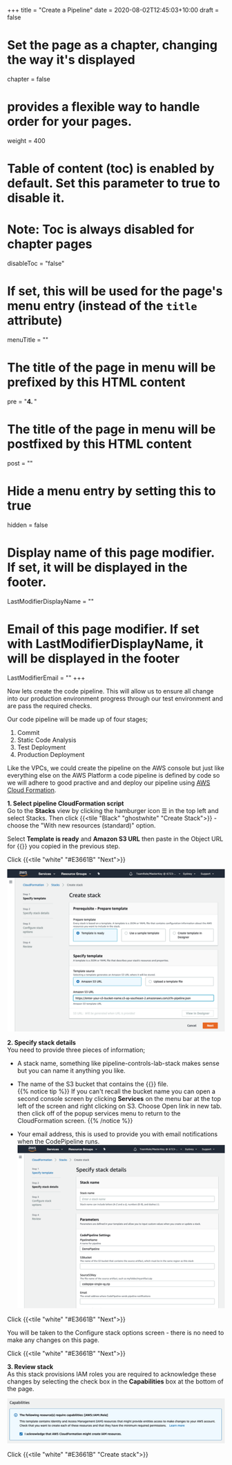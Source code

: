 +++
title = "Create a Pipeline"
date =  2020-08-02T12:45:03+10:00
draft = false

# Set the page as a chapter, changing the way it's displayed
chapter = false

# provides a flexible way to handle order for your pages.
weight = 400
# Table of content (toc) is enabled by default. Set this parameter to true to disable it.
# Note: Toc is always disabled for chapter pages
disableToc = "false"
# If set, this will be used for the page's menu entry (instead of the `title` attribute)
menuTitle = ""
# The title of the page in menu will be prefixed by this HTML content
pre = "<b>4. </b>"
# The title of the page in menu will be postfixed by this HTML content
post = ""
# Hide a menu entry by setting this to true
hidden = false
# Display name of this page modifier. If set, it will be displayed in the footer.
LastModifierDisplayName = ""
# Email of this page modifier. If set with LastModifierDisplayName, it will be displayed in the footer
LastModifierEmail = ""
+++

Now lets create the code pipeline. This will allow us to ensure all change into our production environment progress through our test environment and are pass the required checks.

Our code pipeline will be made up of four stages;
1. Commit
2. Static Code Analysis
3. Test Deployment
4. Production Deployment

Like the VPCs, we could create the pipeline on the AWS console but just like everything else on the AWS Platform a code pipeline is defined by code so we will adhere to good practive and and deploy our pipeline using [AWS Cloud Formation](https://aws.amazon.com/cloudformation/).


**1. Select pipeline CloudFormation script**  
Go to the **Stacks** view by clicking the hamburger icon &#9776; in the top left and select Stacks.  Then click {{<tile "Black" "ghostwhite" "Create Stack">}} - choose the "With new resources (standard)" option.

Select **Template is ready** and **Amazon S3 URL** then paste in the Object URL for {{<textcode cfn-pipeline.json>}} you copied in the previous step.

Click {{<tile "white" "#E3661B" "Next">}}

![Create cfn stack](cfn-create-stack.png)

**2. Specify stack details**  
You need to provide three pieces of information;
- A stack name, something like pipeline-controls-lab-stack makes sense but you can name it anything you like.
- The name of the S3 bucket that contains the {{<textcode cfn-pipeline.json>}} file.  
{{% notice tip %}}
If you can't recall the bucket name you can open a second console screen by clicking **Services** on the menu bar at the top left of the screen and right clicking on S3.  Choose Open link in new tab.  then click off of the popup services menu to return to the CloudFormation screen.
{{% /notice %}}

- Your email address, this is used to provide you with email notifications when the CodePipeline runs.
![Specify stack details](cfn-specify-stack-details.png)  

Click {{<tile "white" "#E3661B" "Next">}}

You will be taken to the Configure stack options screen - there is no need to make any changes on this page.  

Click {{<tile "white" "#E3661B" "Next">}}

**3. Review stack**  
As this stack provisions IAM roles you are required to acknowledge these changes by selecting the check box in the **Capabilities** box at the bottom of the page.  

![Acknowledge IAM resources](cfn-acknowledge.png)

Click {{<tile "white" "#E3661B" "Create stack">}}